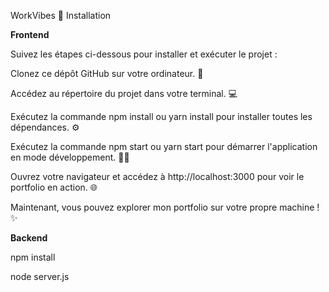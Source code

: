 WorkVibes
🚀 Installation

**Frontend**


Suivez les étapes ci-dessous pour installer et exécuter le projet :

Clonez ce dépôt GitHub sur votre ordinateur. 📂

Accédez au répertoire du projet dans votre terminal. 💻

Exécutez la commande npm install ou yarn install pour installer toutes les dépendances. ⚙️

Exécutez la commande npm start ou yarn start pour démarrer l'application en mode développement. 🏃‍♂️

Ouvrez votre navigateur et accédez à http://localhost:3000 pour voir le portfolio en action. 🌐

Maintenant, vous pouvez explorer mon portfolio sur votre propre machine ! ✨


**Backend**

npm install

node server.js

